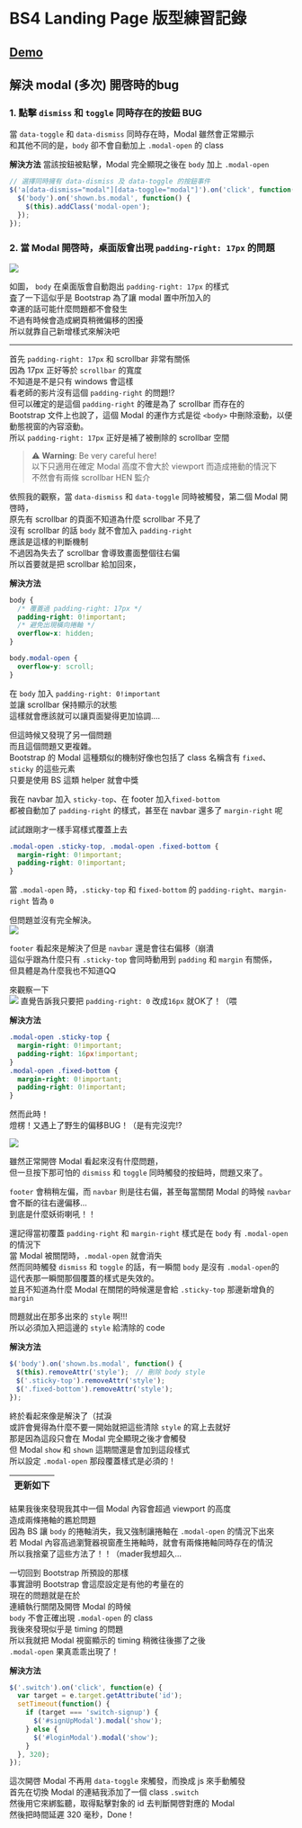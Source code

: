 # BS4 Landing Page 版型練習記錄

## [Demo](https://kayahino.github.io/hexschool-hw/BS4/landing-page/landing.html)

## 解決 modal (多次) 開啓時的bug

### 1. 點擊 `dismiss` 和 `toggle` 同時存在的按鈕 BUG

當 `data-toggle` 和 `data-dismiss` 同時存在時，Modal 雖然會正常顯示    
和其他不同的是，`body` 卻不會自動加上 `.modal-open` 的 class
        
**解決方法**
當該按鈕被點擊，Modal 完全顯現之後在 `body` 加上 `.modal-open`
```javascript
// 選擇同時擁有 data-dismiss 及 data-toggle 的按鈕事件
$('a[data-dismiss="modal"][data-toggle="modal"]').on('click', function() {
  $('body').on('shown.bs.modal', function() {
    $(this).addClass('modal-open');
  });
});
```
    
### 2. 當 Modal 開啓時，桌面版會出現 `padding-right: 17px` 的問題

![](https://i.imgur.com/pL6tvuJ.png)

如圖， `body` 在桌面版會自動跑出 `padding-right: 17px` 的樣式  
査了一下這似乎是 Bootstrap 為了讓 modal 置中所加入的   
幸運的話可能什麼問題都不會發生   
不過有時候會造成網頁稍微偏移的困擾   
所以就靠自己新增樣式來解決吧    
    
      
---
    
        
首先 `padding-right: 17px` 和 scrollbar 非常有關係    
因為 17px 正好等於 `scrollbar` 的寬度    
不知道是不是只有 windows 會這樣    
看老師的影片沒有這個 `padding-right` 的問題!?    
但可以確定的是這個 `padding-right` 的確是為了 scrollbar 而存在的    
Bootstrap 文件上也說了，這個 Modal 的運作方式是從 `<body>` 中刪除滾動，以便動態視窗的內容滾動。   
所以 `padding-right: 17px` 正好是補了被刪除的 scrollbar 空間   
    
    
    
> ⚠️ **Warning**: Be very careful here!   
> 以下只適用在確定 Modal 高度不會大於 viewport 而造成捲動的情況下    
> 不然會有兩條 scrollbar HEN 監介

    
依照我的觀察，當 `data-dismiss` 和 `data-toggle` 同時被觸發，第二個 Modal 開啓時，    
原先有 scrollbar 的頁面不知道為什麼 scrollbar 不見了   
沒有 scrollbar 的話 `body` 就不會加入 `padding-right`    
應該是這樣的判斷機制    
不過因為失去了 scrollbar 會導致畫面整個往右偏    
所以首要就是把 scrollbar 給加回來，   
    
    
**解決方法**
        
```css
body {
  /* 覆蓋過 padding-right: 17px */
  padding-right: 0!important;
  /* 避免出現橫向捲軸 */
  overflow-x: hidden;
}

body.modal-open {
  overflow-y: scroll;
}
```
在 `body` 加入 `padding-right: 0!important`    
並讓 scrollbar 保持顯示的狀態    
這樣就會應該就可以讓頁面變得更加協調....    
    
    
但這時候又發現了另一個問題   
而且這個問題又更複雜。   
Bootstrap 的 Modal 這種類似的機制好像也包括了 class 名稱含有 `fixed`、`sticky` 的這些元素   
只要是使用 BS 這類 helper 就會中獎   
    
我在 navbar 加入 `sticky-top`、在 footer 加入`fixed-bottom`   
都被自動加了 `padding-right` 的樣式，甚至在 navbar 還多了 `margin-right` 呢    
    
試試跟剛才一樣手寫樣式覆蓋上去   
```css
.modal-open .sticky-top, .modal-open .fixed-bottom {
  margin-right: 0!important;
  padding-right: 0!important;
}
```
當 `.modal-open` 時，`.sticky-top` 和 `fixed-bottom` 的 `padding-right`、`margin-right` 皆為 `0`
    
但問題並沒有完全解決。   
![](https://i.imgur.com/XoGNEny.gif)

`footer` 看起來是解決了但是 `navbar` 還是會往右偏移（崩潰    
這似乎跟為什麼只有 `.sticky-top` 會同時動用到 `padding` 和 `margin` 有關係，    
但具體是為什麼我也不知道QQ    

來觀察一下   
![](https://i.imgur.com/Ob23u0G.png)
直覺告訴我只要把 `padding-right: 0` 改成`16px` 就OK了！（喂    

**解決方法**
```css
.modal-open .sticky-top {
  margin-right: 0!important;
  padding-right: 16px!important;
}
.modal-open .fixed-bottom {
  margin-right: 0!important;
  padding-right: 0!important;
}
```
        
    
然而此時！   
燈楞！又遇上了野生的偏移BUG！（是有完沒完!?    

![](https://i.imgur.com/9bcijhj.gif)

雖然正常開啓 Modal 看起來沒有什麼問題，   
但一旦按下那可怕的 `dismiss` 和 `toggle` 同時觸發的按鈕時，問題又來了。    

`footer` 會稍稍左偏，而 `navbar` 則是往右偏，甚至每當關閉 Modal 的時候 `navbar` 會不斷的往右邊偏移...    
到底是什麼妖術喇吼！！   

還記得當初覆蓋 `padding-right` 和 `margin-right` 樣式是在 `body` 有 `.modal-open` 的情況下   
當 Modal 被關閉時，`.modal-open` 就會消失   
然而同時觸發 `dismiss` 和 `toggle` 的話，有一瞬間 `body` 是沒有 `.modal-open`的   
這代表那一瞬間那個覆蓋的樣式是失效的。   
並且不知道為什麼 Modal 在關閉的時候還是會給 `.sticky-top` 那邊新增負的 `margin`   

問題就出在那多出來的 `style` 啊!!!   
所以必須加入把這邊的 `style` 給清除的 code    

**解決方法**
```javascript
$('body').on('shown.bs.modal', function() {
　$(this).removeAttr('style');　// 刪除 body style
　$('.sticky-top').removeAttr('style');
　$('.fixed-bottom').removeAttr('style');
});
```
    
    

終於看起來像是解決了（拭淚   
或許會覺得為什麼不要一開始就把這些清除 `style` 的寫上去就好    
那是因為這段只會在 Modal 完全顯現之後才會觸發    
但 Modal `show` 和 `shown` 這期間還是會加到這段樣式   
所以設定 `.modal-open` 那段覆蓋樣式是必須的！    

    
        

| 更新如下 |
| --- |
    
結果我後來發現我其中一個 Modal 內容會超過 viewport 的高度   
造成兩條捲軸的尷尬問題   
因為 BS 讓 `body` 的捲軸消失，我又強制讓捲軸在 `.modal-open` 的情況下出來    
若 Modal 內容高過瀏覽器視窗產生捲軸時，就會有兩條捲軸同時存在的情況   
所以我捨棄了這些方法了！！（mader我想超久...    
    
一切回到 Bootstrap 所預設的那樣   
事實證明 Bootstrap 會這麼設定是有他的考量在的    
現在的問題就是在於   
連續執行關閉及開啓 Modal 的時候   
`body` 不會正確出現 `.modal-open` 的 class   
我後來發現似乎是 timing 的問題   
所以我就把 Modal 視窗顯示的 timing 稍微往後挪了之後   
`.modal-open` 果真乖乖出現了！    

**解決方法**

```javascript
$('.switch').on('click', function(e) {
  var target = e.target.getAttribute('id');
  setTimeout(function() {
    if (target === 'switch-signup') {
      $('#signUpModal').modal('show');
    } else {
      $('#loginModal').modal('show');
    }
  }, 320);
});
```
這次開啓 Modal 不再用 `data-toggle` 來觸發，而換成 js 來手動觸發   
首先在切換 Modal 的連結我添加了一個 class `.switch`   
然後用它來綁監聽，取得點擊對象的 id 去判斷開啓對應的 Modal    
然後把時間延遲 320 毫秒，Done！    
